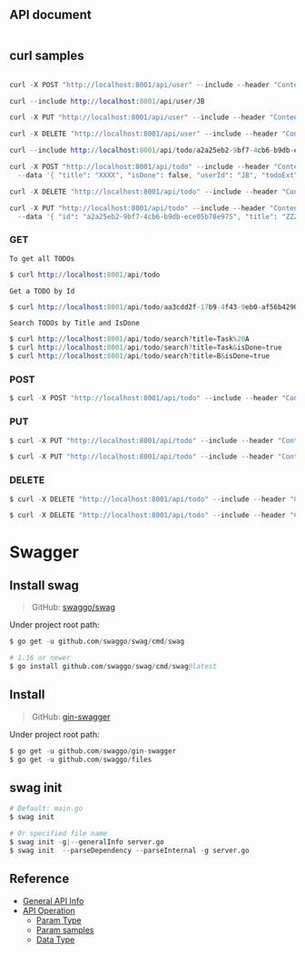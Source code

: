## API document

```s
```


## curl samples

```s

curl -X POST "http://localhost:8001/api/user" --include --header "Content-Type: application/json" --data '{"Id": "JB", "Name": "JB Lin"}'

curl --include http://localhost:8001/api/user/JB

curl -X PUT "http://localhost:8001/api/user" --include --header "Content-Type: application/json" --data '{"id": "JB", "name": "Bon Jovi"}'

curl -X DELETE "http://localhost:8001/api/user" --include --header "Content-Type: application/json" --data '{"id": "JB"}'
```


```s
curl --include http://localhost:8001/api/todo/a2a25eb2-9bf7-4cb6-b9db-ece05b78e975

curl -X POST "http://localhost:8001/api/todo" --include --header "Content-Type: application/json" \
  --data '{ "title": "XXXX", "isDone": false, "userId": "JB", "todoExt": {"description": "YYYY", "priorityId": 2}, "tags": [{"id": "6aee5542-3f70-4cbc-ab05-fd020285f021"}, {"id": "dcc5a568-ae07-4600-9055-97eb129f319c"}] }'

curl -X DELETE "http://localhost:8001/api/todo" --include --header "Content-Type: application/json" --data '{"id": "a2a25eb2-9bf7-4cb6-b9db-ece05b78e975"}'

curl -X PUT "http://localhost:8001/api/todo" --include --header "Content-Type: application/json" \
  --data '{ "id": "a2a25eb2-9bf7-4cb6-b9db-ece05b78e975", "title": "ZZZZ", "isDone": true, "userId": "JB", "todoExt": {"id": "a2a25eb2-9bf7-4cb6-b9db-ece05b78e975", "description": "WWWW", "priorityId": 3}, "tags": [{"id": "6aee5542-3f70-4cbc-ab05-fd020285f021"}] }'
```

### GET

`To get all TODOs`

```s
$ curl http://localhost:8001/api/todo
```

`Get a TODO by Id`

```s
$ curl http://localhost:8001/api/todo/aa3cdd2f-17b9-4f43-9eb0-af56b42908c5
```

`Search TODOs by Title and IsDone`

```s
$ curl http://localhost:8001/api/todo/search?title=Task%20A
$ curl http://localhost:8001/api/todo/search?title=Task&isDone=true
$ curl http://localhost:8001/api/todo/search?title=B&isDone=true
```


### POST

```s
$ curl -X POST "http://localhost:8001/api/todo" --include --header "Content-Type: application/json" --data '{ "title": "Task D", "isDone": false }'
```

### PUT

```s
$ curl -X PUT "http://localhost:8001/api/todo" --include --header "Content-Type: application/json" --data '{"id": "aa3cdd2f-17b9-4f43-9eb0-af56b42908c5", "title": "Task AAA", "isDone": true}'

$ curl -X PUT "http://localhost:8001/api/todo" --include --header "Content-Type: application/json" --data '{"id": "cca89c32-a0d9-43c9-84e2-ae1224c5d755", "title": "Task CCC", "isDone": false}'
```

### DELETE

```s
$ curl -X DELETE "http://localhost:8001/api/todo" --include --header "Content-Type: application/json" --data '{"id": "bbf5d05c-c442-4869-8326-ab5cfa832f6a", "title": "Task B", "isDone": true}'

$ curl -X DELETE "http://localhost:8001/api/todo" --include --header "Content-Type: application/json" --data '{"id": "bbf5d05c-c442-4869-8326-ab5cfa832f6a"}'
```


# Swagger

## Install swag

> GitHub: [swaggo/swag](https://github.com/swaggo/swag)

Under project root path:
```s
$ go get -u github.com/swaggo/swag/cmd/swag

# 1.16 or newer
$ go install github.com/swaggo/swag/cmd/swag@latest
```


## Install 

> GitHub: [gin-swagger](https://github.com/swaggo/gin-swagger)

Under project root path:
```s
$ go get -u github.com/swaggo/gin-swagger
$ go get -u github.com/swaggo/files
```


## swag init

```s
# Default: main.go
$ swag init

# Or specified file name
$ swag init -g|--generalInfo server.go
$ swag init  --parseDependency --parseInternal -g server.go
```


## Reference

- [General API Info](https://github.com/swaggo/swag#general-api-info)
- [API Operation](https://github.com/swaggo/swag#api-operation)
  - [Param Type](https://github.com/swaggo/swag#param-type)
  - [Param samples](https://github.com/swaggo/swag#attribute)
  - [Data Type](https://github.com/swaggo/swag#data-type)




